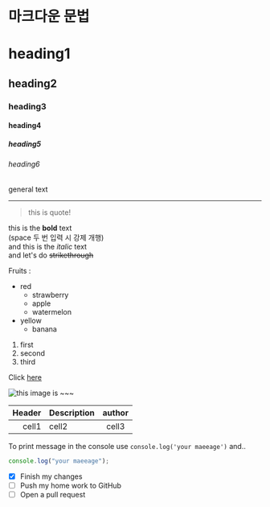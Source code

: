# 마크다운 문법

<!-- heading -->

# heading1

## heading2

### heading3

#### heading4

##### heading5

###### heading6

<!-- general text -->

general text

<!-- line -->

---

<!-- Quote -->

> this is quote!

<!-- Text attribute -->

this is the **bold** text  
(space 두 번 입력 시 강제 개행)  
and this is the _italic_ text  
and let's do ~~strikethrough~~

<!-- Bullet list -->

Fruits :

- red
  - strawberry
  * apple
  - watermelon
- yellow
  - banana

<!-- Numbered list -->

1. first
2. second
3. third

<!-- link -->

Click [here](https://github.com/dooollee)

<!-- Image -->

![this image is ~~~](https://cdn.inflearn.com/public/files/courses/330584/cbdfdf8b-2cde-4710-a141-6ac49485a6b1/GitHub-logo.png)

<!-- html 방식으로도 이미지 삽입가능 -->

<!-- Table -->

| Header | Description | author |
| -----: | :---------- | :----: |
|  cell1 | cell2       | cell3  |

<!-- code -->

To print message in the console use `console.log('your maeeage')` and..

```javascript
console.log("your maeeage");
```

<!-- check list -->

- [x] Finish my changes
- [ ] Push my home work to GitHub
- [ ] Open a pull request
